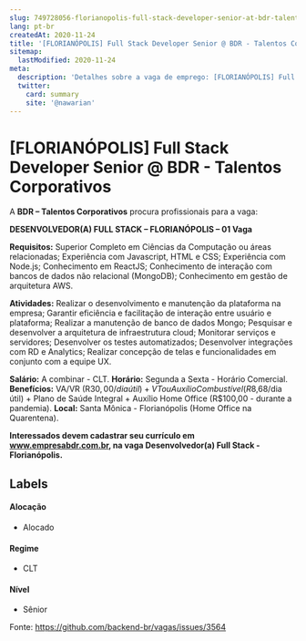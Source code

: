 ```yaml
---
slug: 749728056-florianopolis-full-stack-developer-senior-at-bdr-talentos-corporativos
lang: pt-br
createdAt: 2020-11-24
title: '[FLORIANÓPOLIS] Full Stack Developer Senior @ BDR - Talentos Corporativos - Vaga de Emprego'
sitemap:
  lastModified: 2020-11-24
meta:
  description: 'Detalhes sobre a vaga de emprego: [FLORIANÓPOLIS] Full Stack Developer Senior @ BDR - Talentos Corporativos'
  twitter:
    card: summary
    site: '@nawarian'
---
```


# [FLORIANÓPOLIS] Full Stack Developer Senior @ BDR - Talentos Corporativos

A **BDR – Talentos Corporativos** procura profissionais para a vaga:

**DESENVOLVEDOR(A) FULL STACK – FLORIANÓPOLIS – 01 Vaga** 

**Requisitos:**
Superior Completo em Ciências da Computação ou áreas relacionadas;
Experiência com Javascript, HTML e CSS;
Experiência com Node.js;
Conhecimento em ReactJS;
Conhecimento de interação com bancos de dados não relacional (MongoDB);
Conhecimento em gestão de arquitetura AWS.

**Atividades:**
Realizar o desenvolvimento e manutenção da plataforma na empresa;
Garantir eficiência e facilitação de interação entre usuário e plataforma;
Realizar a manutenção de banco de dados Mongo;
Pesquisar e desenvolver a arquitetura de infraestrutura cloud;
Monitorar serviços e servidores;
Desenvolver os testes automatizados;
Desenvolver integrações com RD e Analytics;
Realizar concepção de telas e funcionalidades em conjunto com a equipe UX.

**Salário:** A combinar - CLT.
**Horário:** Segunda a Sexta - Horário Comercial.
**Benefícios:** VA/VR (R$30,00/dia útil) + VT ou Auxílio Combustível (R$8,68/dia útil) + Plano de Saúde Integral + Auxílio Home Office (R$100,00 - durante a pandemia).
**Local:** Santa Mônica - Florianópolis (Home Office na Quarentena).

**Interessados devem cadastrar seu currículo em www.empresabdr.com.br, na vaga 
Desenvolvedor(a) Full Stack - Florianópolis.**


## Labels

#### Alocação
- Alocado

#### Regime
- CLT

#### Nível
- Sênior

Fonte: https://github.com/backend-br/vagas/issues/3564